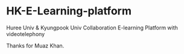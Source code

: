 # HK-E-Learning-platform
Huree Univ &amp; Kyungpook Univ Collaboration E-learning Platform with videotelephony


Thanks for Muaz Khan.
